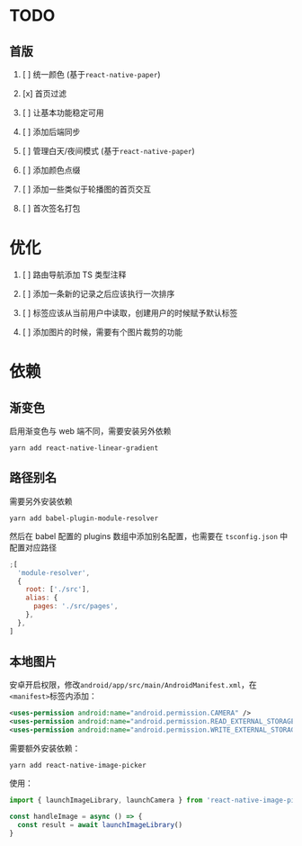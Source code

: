 # TODO

## 首版

1. [ ] 统一颜色 (基于`react-native-paper`)

2. [x] 首页过滤

3. [ ] 让基本功能稳定可用

4. [ ] 添加后端同步

5. [ ] 管理白天/夜间模式 (基于`react-native-paper`)

6. [ ] 添加颜色点缀

7. [ ] 添加一些类似于轮播图的首页交互

8. [ ] 首次签名打包

# 优化

1. [ ] 路由导航添加 TS 类型注释

2. [ ] 添加一条新的记录之后应该执行一次排序

3. [ ] 标签应该从当前用户中读取，创建用户的时候赋予默认标签

4. [ ] 添加图片的时候，需要有个图片裁剪的功能

# 依赖

## 渐变色

启用渐变色与 web 端不同，需要安装另外依赖

```shell
yarn add react-native-linear-gradient
```

## 路径别名

需要另外安装依赖

```shell
yarn add babel-plugin-module-resolver
```

然后在 babel 配置的 plugins 数组中添加别名配置，也需要在 `tsconfig.json` 中配置对应路径

```js
;[
  'module-resolver',
  {
    root: ['./src'],
    alias: {
      pages: './src/pages',
    },
  },
]
```

## 本地图片

安卓开启权限，修改`android/app/src/main/AndroidManifest.xml`，在`<manifest>`标签内添加：

```xml
<uses-permission android:name="android.permission.CAMERA" />
<uses-permission android:name="android.permission.READ_EXTERNAL_STORAGE" />
<uses-permission android:name="android.permission.WRITE_EXTERNAL_STORAGE" />
```

需要额外安装依赖：

```shell
yarn add react-native-image-picker
```

使用：

```ts
import { launchImageLibrary, launchCamera } from 'react-native-image-picker'

const handleImage = async () => {
  const result = await launchImageLibrary()
}
```
